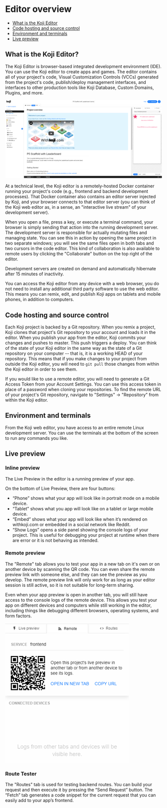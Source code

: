 # Editor overview

- [What is the Koji Editor](#what-is-the-koji-editor)
- [Code hosting and source control](#code-hosting-and-source-control)
- [Environment and terminals](#environment-and-terminals)
- [Live preview](#live-preview)

## What is the Koji Editor?
The Koji Editor is browser-based integrated development environment (IDE). You can use the Koji editor to create apps and games. The editor contains all of your project's code, Visual Customization Controls (VCCs) generated from the project's code, publish/deploy management interfaces, and interfaces to other production tools like Koji Database, Custom Domains, Plugins, and more.

![alt text](/docs/02_editor/editor_overview/project_overview.png)

At a technical level, the Koji editor is a remotely-hosted Docker container running your project's code (e.g., frontend and backend development processes). That Docker container also contains an editor server injected by Koji, and your browser connects to that editor server (you can think of the Koji web editor as, in a sense, an "interactive live stream" of your development server).

When you open a file, press a key, or execute a terminal command, your browser is simply sending that action into the running development server. The development server is responsible for actually mutating files and managing state. You can see this in action by opening the same project in two separate windows; you will see the same files open in both tabs and two cursors in the code editor. This kind of collaboration is also available to remote users by clicking the "Collaborate" button on the top right of the editor.

Development servers are created on demand and automatically hibernate after 15 minutes of inactivity.

You can access the Koji editor from any device with a web browser, you do not need to install any additional third party software to use the web editor. This means you can remix, edit, and publish Koji apps on tablets and mobile phones, in addition to computers.

## Code hosting and source control

Each Koji project is backed by a Git repository. When you remix a project, Koji clones that project's Git repository to your account and loads it in the editor. When you publish your app from the editor, Koji commits your changes and pushes to master. This push triggers a deploy. You can think of the state of your Koji editor in the same way as the state of a Git repository on your computer -- that is, it is a working HEAD of your repository. This means that if you make changes to your project from outside the Koji editor, you will need to `git pull` those changes from within the Koji editor in order to see them.

If you would like to use a remote editor, you will need to generate a Git Access Token from your Account Settings. You can use this access token in place of a password when cloning your repositories. To find the remote URL of your project's Git repository, navigate to "Settings" -> "Repository" from within the Koji editor.

## Environment and terminals

From the Koji web editor, you have access to an entire remote Linux development server. You can use the terminals at the bottom of the screen to run any commands you like.

## Live preview

### Inline preview
The Live Preview in the editor is a running preview of your app.

On the bottom of Live Preview, there are four buttons:
- “Phone” shows what your app will look like in portrait mode on a mobile device.
- “Tablet” shows what you app will look like on a tablet or large mobile device.
- “Embed” shows what your app will look like when it’s rendered on withkoji.com or embedded in a social network like Reddit.
- “Show Logs” opens a side panel showing the console logs of your project. This is useful for debugging your project at runtime when there are error or it is not behaving as intended.

### Remote preview
The "Remote" tab allows you to test your app in a new tab on it's own or on another device by scanning the QR code. You can even share the remote preview link with someone else, and they can see the preview as you develop. The remote preview link will only work for as long as your editor session is still active, so it is not suitable for long-term sharing.

Even when your app preview is open in another tab, you will still have access to the console logs of the remote device. This allows you test your app on different devices and computers while still working in the editor, including things like debugging different browsers, operating systems, and form factors.

![alt text](/docs/02_editor/editor_overview/remote_tab.png)

### Route Tester
The "Routes" tab is used for testing backend routes. You can build your request and then execute it by pressing the “Send Request” button. The “Fetch” tab generates a code snippet for the current request that you can easily add to your app’s frontend.
